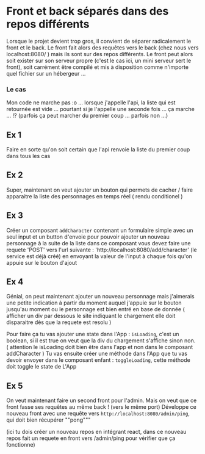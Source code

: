 # Front et back séparés dans des repos différents

Lorsque le projet devient trop gros, il convient de séparer radicalement le front et le back. Le front fait alors des requêtes vers le back (chez nous vers localhost:8080/ ) mais ils sont sur des repos différents. Le front peut alors soit exister sur son serveur propre (c'est le cas ici, un mini serveur sert le front), soit carrément être compilé et mis à disposition comme n'importe quel fichier sur un hébergeur ...	

### Le cas

Mon code ne marche pas :o ... lorsque j'appelle l'api, la liste qui est retournée est vide ... pourtant si je l'appelle une seconde fois ... ça marche ... !? (parfois ça peut marcher du premier coup  ... parfois non ...)	


## Ex 1 

Faire en sorte qu'on soit certain que l'api renvoie la liste du premier coup dans tous les cas	


## Ex 2

Super, maintenant on veut ajouter un bouton qui permets de cacher / faire apparaitre la liste des personnages en temps réel ( rendu conditionel )

## Ex 3

Créer un composant `addCharacter` contenant un formulaire simple avec un seul input et un button d'envoie pour pouvoir ajouter un nouveau personnage à la suite de la liste
dans ce composant vous devez faire une requete 'POST' vers l'url suivante : 'http://localhost:8080/add/character' (le service est déjà créé) en envoyant la valeur de l'input à chaque fois qu'on appuie sur le bouton d'ajout

## Ex 4

Génial, on peut maintenant ajouter un nouveau personnage mais j'aimerais une petite indication à partir du moment auquel j'appuie sur le bouton jusqu'au moment ou le personnage est bien entré en base de donnée ( afficher un div par dessous le site indiquant le chargement elle doit disparaitre dès que la requete est resolu )

Pour faire ça tu vas ajouter une state dans l'App : `isLoading`, c'est un boolean, si il est true on veut que la div du chargement s'affiche sinon non. ( attention le isLoading doit bien être dans l'app et non dans le composant addCharacter )
Tu vas ensuite créer une méthode dans l'App que tu vas devoir envoyer dans le composant enfant : `toggleLoading`, cette méthode doit toggle le state de L'App

## Ex 5

On veut maintenant faire un second front pour l'admin. Mais on veut que ce front fasse ses requêtes au même back ! (vers le même port)
Développe ce nouveau front avec une requête vers `http://localhost:8080/admin/ping`, qui doit bien récupérer ""pong"""	

(ici tu dois créer un nouveau repos en intégrant react, dans ce nouveau repos fait un requete en front vers /admin/ping pour vérifier que ça fonctionne)
